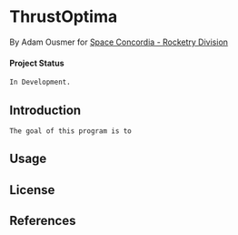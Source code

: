 # ThrustOptima
By Adam Ousmer for [Space Concordia - Rocketry Division](https://spaceconcordia.ca/rocketry)

#### Project Status
    In Development.


## Introduction

    The goal of this program is to 

## Usage

## License

## References


 
